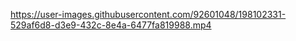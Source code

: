 


https://user-images.githubusercontent.com/92601048/198102331-529af6d8-d3e9-432c-8e4a-6477fa819988.mp4

